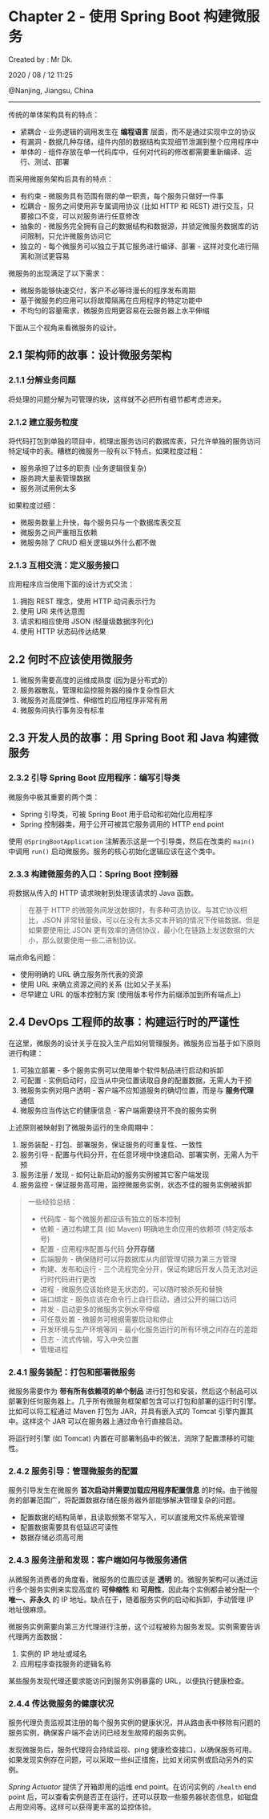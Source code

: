# Chapter 2 - 使用 Spring Boot 构建微服务

Created by : Mr Dk.

2020 / 08 / 12 11:25

@Nanjing, Jiangsu, China

---

传统的单体架构具有的特点：

- 紧耦合 - 业务逻辑的调用发生在 **编程语言** 层面，而不是通过实现中立的协议
- 有漏洞 - 数据几种存储，组件内部的数据结构实现细节泄漏到整个应用程序中
- 单体的 - 组件存放在单一代码库中，任何对代码的修改都需要重新编译、运行、测试、部署

而采用微服务架构后具有的特点：

- 有约束 - 微服务具有范围有限的单一职责，每个服务只做好一件事
- 松耦合 - 服务之间使用非专属调用协议 (比如 HTTP 和 REST) 进行交互，只要接口不变，可以对服务进行任意修改
- 抽象的 - 微服务完全拥有自己的数据结构和数据源，并锁定微服务数据库的访问限制，只允许微服务访问它
- 独立的 - 每个微服务可以独立于其它服务进行编译、部署 - 这样对变化进行隔离和测试更容易

微服务的出现满足了以下需求：

- 微服务能够快速交付，客户不必等待漫长的程序发布周期
- 基于微服务的应用可以将故障隔离在应用程序的特定功能中
- 不均匀的容量需求，微服务应用更容易在云服务器上水平伸缩

下面从三个视角来看微服务的设计。

## 2.1 架构师的故事：设计微服务架构

### 2.1.1 分解业务问题

将处理的问题分解为可管理的块，这样就不必把所有细节都考虑进来。

### 2.1.2 建立服务粒度

将代码打包到单独的项目中，梳理出服务访问的数据库表，只允许单独的服务访问特定域中的表。糟糕的微服务一般有以下特点。如果粒度过粗：

- 服务承担了过多的职责 (业务逻辑很复杂)
- 服务跨大量表管理数据
- 服务测试用例太多

如果粒度过细：

- 微服务数量上升快，每个服务只与一个数据库表交互
- 微服务之间严重相互依赖
- 微服务除了 CRUD 相关逻辑以外什么都不做

### 2.1.3 互相交流：定义服务接口

应用程序应当使用下面的设计方式交流：

1. 拥抱 REST 理念，使用 HTTP 动词表示行为
2. 使用 URI 来传达意图
3. 请求和相应使用 JSON (轻量级数据序列化)
4. 使用 HTTP 状态码传达结果

## 2.2 何时不应该使用微服务

1. 微服务需要高度的运维成熟度 (因为是分布式的)
2. 服务器散乱，管理和监控服务器的操作复杂性巨大
3. 微服务对高度弹性、伸缩性的应用程序非常有用
4. 微服务间执行事务没有标准

## 2.3 开发人员的故事：用 Spring Boot 和 Java 构建微服务

### 2.3.2 引导 Spring Boot 应用程序：编写引导类

微服务中极其重要的两个类：

- Spring 引导类，可被 Spring Boot 用于启动和初始化应用程序
- Spring 控制器类，用于公开可被其它服务调用的 HTTP end point

使用 `@SpringBootApplication` 注解表示这是一个引导类，然后在改类的 `main()` 中调用 `run()` 启动微服务。服务的核心初始化逻辑应该在这个类中。

### 2.3.3 构建微服务的入口：Spring Boot 控制器

将数据从传入的 HTTP 请求映射到处理该请求的 Java 函数。

> 在基于 HTTP 的微服务间发送数据时，有多种可选协议。与其它协议相比，JSON 非常轻量级，可以在没有太多文本开销的情况下传输数据。但是如果要使用比 JSON 更有效率的通信协议，最小化在链路上发送数据的大小，那么就要使用一些二进制协议。

端点命名问题：

- 使用明确的 URL 确立服务所代表的资源
- 使用 URL 来确立资源之间的关系 (比如父子关系)
- 尽早建立 URL 的版本控制方案 (使用版本号作为前缀添加到所有端点上)

## 2.4 DevOps 工程师的故事：构建运行时的严谨性

在这里，微服务的设计关乎在投入生产后如何管理服务。微服务应当基于如下原则进行构建：

1. 可独立部署 - 多个服务实例可以使用单个软件制品进行启动和拆卸
2. 可配置 - 实例启动时，应当从中央位置读取自身的配置数据，无需人为干预
3. 微服务实例对用户透明 - 客户端不应知道服务的确切位置，而是与 **服务代理** 通信
4. 微服务应当传达它的健康信息 - 客户端需要绕开不良的服务实例

上述原则被映射到了微服务运行的生命周期中：

1. 服务装配 - 打包、部署服务，保证服务的可重复性、一致性
2. 服务引导 - 配置与代码分开，在任意环境中快速启动、部署实例，无需人为干预
3. 服务注册 / 发现 - 如何让新启动的服务实例被其它客户端发现
4. 服务监控 - 保证服务高可用，监控微服务实例，状态不佳的服务实例被拆卸

> 一些经验总结：
>
> - 代码库 - 每个微服务都应该有独立的版本控制
> - 依赖 - 通过构建工具 (如 Maven) 明确地生命应用的依赖项 (特定版本号)
> - 配置 - 应用程序配置与代码 **分开存储**
> - 后端服务 - 确保随时可以将数据库从内部管理切换为第三方管理
> - 构建、发布和运行 - 三个流程完全分开，保证构建后开发人员无法对运行时代码进行更改
> - 进程 - 微服务应该始终是无状态的，可以随时被杀死和替换
> - 端口绑定 - 服务应该在命令行上自行启动，通过公开的端口访问
> - 并发 - 启动更多的微服务实例水平伸缩
> - 可任意处置 - 微服务可根据需要启动和停止
> - 开发环境与生产环境等同 - 最小化服务运行的所有环境之间存在的差距
> - 日志 - 流式传输，写入中央位置
> - 管理进程

### 2.4.1 服务装配：打包和部署微服务

微服务需要作为 **带有所有依赖项的单个制品** 进行打包和安装，然后这个制品可以部署到任何服务器上。几乎所有微服务框架都包含可以打包和部署的运行时引擎。比如可以将工程通过 Maven 打包为 JAR，并具有嵌入式的 Tomcat 引擎内置其中。这样这个 JAR 可以在服务器上通过命令行直接启动。

将运行时引擎 (如 Tomcat) 内置在可部署制品中的做法，消除了配置漂移的可能性。

### 2.4.2 服务引导：管理微服务的配置

服务引导发生在微服务 **首次启动并需要加载应用程序配置信息** 的时候。由于微服务的部署范围广，将配置数据存储在服务器外部能够解决管理复杂的问题。

- 配置数据的结构简单，且读取频繁不常写入，可以直接用文件系统来管理
- 配置数据需要具有低延迟可读性
- 数据存储必须高可用

### 2.4.3 服务注册和发现：客户端如何与微服务通信

从微服务消费者的角度看，微服务的位置应该是 **透明** 的。微服务架构可以通过运行多个服务实例来实现高度的 **可伸缩性** 和 **可用性**，因此每个实例都会被分配一个 **唯一、非永久** 的 IP 地址。缺点在于，随着服务实例的启动和拆卸，手动管理 IP 地址很麻烦。

微服务实例需要向第三方代理进行注册，这个过程被称为服务发现。实例需要告诉代理两方面数据：

1. 实例的 IP 地址或域名
2. 应用程序查找服务的逻辑名称

某些服务发现代理还要求能访问到服务实例暴露的 URL，以便执行健康检查。

### 2.4.4 传达微服务的健康状况

服务代理负责监视其注册的每个服务实例的健康状况，并从路由表中移除有问题的服务实例，确保客户端不会访问已经发生故障的服务实例。

发现微服务后，服务代理将会持续监视、ping 健康检查接口，以确保服务可用。如果发现实例存在问题，可以采取一些纠正措施，比如关闭实例或启动另外的实例。

_Spring Actuator_ 提供了开箱即用的运维 end point。在访问实例的 `/health` end point 后，可以查看实例是否正在运行，还可以获取一些服务器状态信息，如磁盘占用空间等。这样可以获得更丰富的监控体验。
